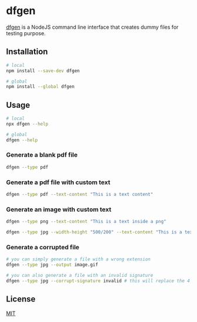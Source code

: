 # dfgen

[dfgen](https://www.npmjs.com/package/dfgen) is a NodeJS command line interface that creates dummy files for testing purpose.

## Installation

```bash
# local
npm install --save-dev dfgen

# global
npm install --global dfgen
```

## Usage

```bash
# local
npx dfgen --help

# global
dfgen --help
```

### Generate a blank pdf file
```bash
dfgen --type pdf 
```

### Generate a pdf file with custom text

```bash
dfgen --type pdf --text-content "This is a text content"
```

### Generate an image with custom text

```bash
dfgen --type png --text-content "This is a text inside a png"

dfgen --type jpg --width-height "500/200" --text-content "This is a text inside a 500px * 200px jpg "
```

### Generate a corrupted file

```bash
# you can simply generate a file with a wrong extension
dfgen --type jpg --output image.gif

# you can also generate a file with an invalid signature
dfgen --type jpg --corrupt-signature invalid # this will replace the 4 first bytes with 0x00 0x01 0x02 0x03
```

## License

[MIT](https://choosealicense.com/licenses/mit/)